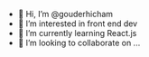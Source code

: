- 👋 Hi, I’m @gouderhicham
- 👀 I’m interested in front end dev
- 🌱 I’m currently learning React.js
- 💞️ I’m looking to collaborate on ...
